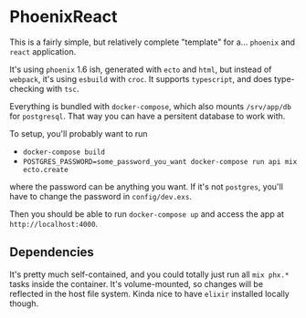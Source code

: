 # PhoenixReact

This is a fairly simple, but relatively complete "template" for a... `phoenix`
and `react` application.

It's using `phoenix` 1.6 ish, generated with `ecto` and `html`, but instead of
`webpack`, it's using `esbuild` with `croc`.  It supports `typescript`, and
does type-checking with `tsc`.

Everything is bundled with `docker-compose`, which also mounts `/srv/app/db`
for `postgresql`.  That way you can have a persitent database to work with.

To setup, you'll probably want to run

  - `docker-compose build`
  - `POSTGRES_PASSWORD=some_password_you_want docker-compose run api mix ecto.create`

where the password can be anything you want.  If it's not `postgres`, you'll
have to change the password in `config/dev.exs`.

Then you should be able to run `docker-compose up` and access the app at
`http://localhost:4000`.

## Dependencies
It's pretty much self-contained, and you could totally just run all `mix phx.*`
tasks inside the container.  It's volume-mounted, so changes will be reflected
in the host file system.  Kinda nice to have `elixir` installed locally though.
